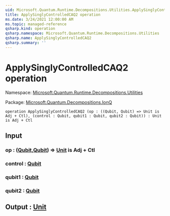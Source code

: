 ```yaml
---
uid: Microsoft.Quantum.Runtime.Decompositions.Utilities.ApplySinglyControlledCAQ2
title: ApplySinglyControlledCAQ2 operation
ms.date: 3/24/2021 12:00:00 AM
ms.topic: managed-reference
qsharp.kind: operation
qsharp.namespace: Microsoft.Quantum.Runtime.Decompositions.Utilities
qsharp.name: ApplySinglyControlledCAQ2
qsharp.summary: ''
---
```


# ApplySinglyControlledCAQ2 operation

Namespace: [Microsoft.Quantum.Runtime.Decompositions.Utilities](xref:Microsoft.Quantum.Runtime.Decompositions.Utilities)

Package: [Microsoft.Quantum.Decompositions.IonQ](https://nuget.org/packages/Microsoft.Quantum.Decompositions.IonQ)




```qsharp
operation ApplySinglyControlledCAQ2 (op : ((Qubit, Qubit) => Unit is Adj + Ctl), (control : Qubit, qubit1 : Qubit, qubit2 : Qubit)) : Unit is Adj + Ctl
```


## Input

### op : ([Qubit](xref:microsoft.quantum.lang-ref.qubit),[Qubit](xref:microsoft.quantum.lang-ref.qubit)) => [Unit](xref:microsoft.quantum.lang-ref.unit)  is Adj + Ctl




### control : [Qubit](xref:microsoft.quantum.lang-ref.qubit)




### qubit1 : [Qubit](xref:microsoft.quantum.lang-ref.qubit)




### qubit2 : [Qubit](xref:microsoft.quantum.lang-ref.qubit)





## Output : [Unit](xref:microsoft.quantum.lang-ref.unit)

